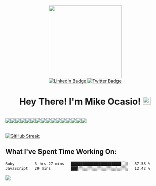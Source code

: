 
<div id="header" align="center">
  <img src="https://media.giphy.com/media/836HiJc7pgzy8iNXCn/giphy.gif" width="230" />
</div>


<div id="badges" align="center">
  <a href="https://www.linkedin.com/in/michael-ocasio/">
    <img src="https://img.shields.io/badge/LinkedIn-blue?style=for-the-badge&logo=linkedin&logoColor=white" alt="LinkedIn Badge"/>
  </a>
  <a href="https://twitter.com/Michael_Ocasio1">
    <img src="https://img.shields.io/badge/Twitter-blue?style=for-the-badge&logo=twitter&logoColor=white" alt="Twitter Badge"/>
  </a>
</div>

<div align="center">
<img src="https://komarev.com/ghpvc/?username=MikeOcasio&style=flat-square&color=blue" alt=""/>
</div>

<h1 align="center">
  Hey There! I'm Mike Ocasio!
  <img src="https://media.giphy.com/media/hvRJCLFzcasrR4ia7z/giphy.gif" width="25px"/>
</h1>

<br>
  <div style="display:flex;">
  <img src="https://img.shields.io/badge/Python-3776AB?style=for-the-badge&logo=python&logoColor=white">
  <img src="https://img.shields.io/badge/JavaScript-323330?style=for-the-badge&logo=javascript&logoColor=F7DF1E">
  <img src="https://img.shields.io/badge/Ruby-000000?style=for-the-badge&logo=Ruby&logoColor=red">
  <img src="https://img.shields.io/badge/HTML5-E34F26?style=for-the-badge&logo=html5&logoColor=white">
  <img src="https://img.shields.io/badge/CSS3-1572B6?style=for-the-badge&logo=css3&logoColor=white">
  <img src="https://img.shields.io/badge/json-5E5C5C?style=for-the-badge&logo=json&logoColor=white">
  <img src="https://img.shields.io/badge/MongoDB-339939?style=for-the-badge&logo=mongodb&logoColor=white">
  <img src="https://img.shields.io/badge/Postgresql-20235A?style=for-the-badge&logo=postgresql&logoColor=blue">
  <img src="https://img.shields.io/badge/Node.js-339933?style=for-the-badge&logo=nodedotjs&logoColor=white">
  <img src="https://img.shields.io/badge/npm-CB3837?style=for-the-badge&logo=npm&logoColor=white">
  <img src="https://img.shields.io/badge/Markdown-000000?style=for-the-badge&logo=markdown&logoColor=white">
  <img src="https://img.shields.io/badge/Django-339933?style=for-the-badge&logo=django&logoColor=white">
  <img src="https://img.shields.io/badge/React-20232A?style=for-the-badge&logo=react&logoColor=61DAFB">
  <img src="https://img.shields.io/badge/next.js-000000?style=for-the-badge&logo=nextdotjs&logoColor=white">
  <img src="https://img.shields.io/badge/Git-F05032?style=for-the-badge&logo=git&logoColor=white">
  <img src="https://img.shields.io/badge/Mui-3776AB?style=for-the-badge&logo=mui&logoColor=white">
  
  </div>
<br>



[![GitHub Streak](http://github-readme-streak-stats.herokuapp.com?user=MikeOcasio&theme=dark&background=1d1f21)](https://git.io/streak-stats)
 

## What I've Spent Time Working On:

<!--START_SECTION:waka-->

```txt
Ruby         3 hrs 27 mins   ██████████████████████░░░   87.58 %
JavaScript   29 mins         ███░░░░░░░░░░░░░░░░░░░░░░   12.42 %
```

<!--END_SECTION:waka-->

<div id="footer" >
  <img src="https://raw.githubusercontent.com/trinib/trinib/82213791fa9ff58d3ca768ddd6de2489ec23ffca/images/footer.svg"/>
</div>

